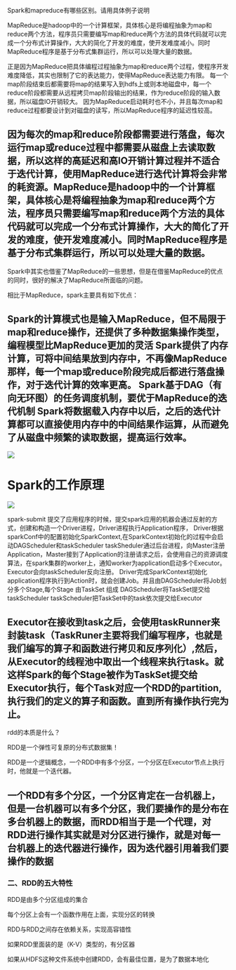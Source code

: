 Spark和mapreduce有哪些区别。请用具体例子说明

MapReduce是hadoop中的一个计算框架，具体核心是将编程抽象为map和reduce两个方法，程序员只需要编写map和reduce两个方法的具体代码就可以完成一个分布式计算操作，大大的简化了开发的难度，使开发难度减小。同时MapReduce程序是基于分布式集群运行，所以可以处理大量的数据。

  正是因为MapReduce把具体编程过程抽象为map和reduce两个过程，使程序开发难度降低，其实也限制了它的表达能力，使得MapReduce表达能力有限。
每一个map阶段结束后都需要将map的结果写入到hdfs上或则本地磁盘中，每一个reduce阶段都需要从远程拷贝map阶段输出的结果，作为reduce阶段的输入数据，所以磁盘IO开销较大。
因为MapReduce启动耗时也不小，并且每次map和reduce过程都要设计到对磁盘的读写，所以MapReduce程序的延迟性较高。

因为每次的map和reduce阶段都需要进行落盘，每次运行map或reduce过程中都需要从磁盘上去读取数据，所以这样的高延迟和高IO开销计算过程并不适合于迭代计算，使用MapReduce进行迭代计算将会非常的耗资源。MapReduce是hadoop中的一个计算框架，具体核心是将编程抽象为map和reduce两个方法，程序员只需要编写map和reduce两个方法的具体代码就可以完成一个分布式计算操作，大大的简化了开发的难度，使开发难度减小。同时MapReduce程序是基于分布式集群运行，所以可以处理大量的数据。
--------------------- 

Spark中其实也借鉴了MapReduce的一些思想，但是在借鉴MapReduce的优点的同时，很好的解决了MapReduce所面临的问题。

相比于MapReduce，spark主要具有如下优点：

Spark的计算模式也是输入MapReduce，但不局限于map和reduce操作，还提供了多种数据集操作类型，编程模型比MapReduce更加的灵活
Spark提供了内存计算，可将中间结果放到内存中，不再像MapReduce那样，每一个map或reduce阶段完成后都进行落盘操作，对于迭代计算的效率更高。
Spark基于DAG（有向无环图）的任务调度机制，要优于MapReduce的迭代机制
Spark将数据载入内存中以后，之后的迭代计算都可以直接使用内存中的中间结果作运算，从而避免了从磁盘中频繁的读取数据，提高运行效率。
--------------------- 
![](G:\spark学习\mapreduce和spark的区别.png)

# Spark的工作原理

![](G:\spark学习\spark工作流程.png)

spark-submit 提交了应用程序的时候，提交spark应用的机器会通过反射的方式，创建和构造一个Driver进程，Driver进程执行Application程序，
Driver根据sparkConf中的配置初始化SparkContext,在SparkContext初始化的过程中会启动DAGScheduler和taskScheduler
taskSheduler通过后台进程，向Master注册Application，Master接到了Application的注册请求之后，会使用自己的资源调度算法，在spark集群的worker上，通知worker为application启动多个Executor。
Executor会向taskScheduler反向注册。
Driver完成SparkContext初始化
application程序执行到Action时，就会创建Job。并且由DAGScheduler将Job划分多个Stage,每个Stage 由TaskSet 组成
DAGScheduler将TaskSet提交给taskScheduler
taskScheduler把TaskSet中的task依次提交给Executor

Executor在接收到task之后，会使用taskRunner来封装task（TaskRuner主要将我们编写程序，也就是我们编写的算子和函数进行拷贝和反序列化）,然后，从Executor的线程池中取出一个线程来执行task。就这样Spark的每个Stage被作为TaskSet提交给Executor执行，每个Task对应一个RDD的partition,执行我们的定义的算子和函数。直到所有操作执行完为止。
--------------------- 
rdd的本质是什么？

RDD是一个弹性可复原的分布式数据集！

RDD是一个逻辑概念，一个RDD中有多个分区，一个分区在Executor节点上执行时，他就是一个迭代器。

一个RDD有多个分区，一个分区肯定在一台机器上，但是一台机器可以有多个分区，我们要操作的是分布在多台机器上的数据，而RDD相当于是一个代理，对RDD进行操作其实就是对分区进行操作，就是对每一台机器上的迭代器进行操作，因为迭代器引用着我们要操作的数据
--------------------- 
### 二、RDD的五大特性 

RDD是由多个分区组成的集合

每个分区上会有一个函数作用在上面，实现分区的转换

RDD与RDD之间存在依赖关系，实现高容错性

如果RDD里面装的是（K-V）类型的，有分区器

如果从HDFS这种文件系统中创建RDD，会有最佳位置，是为了数据本地化